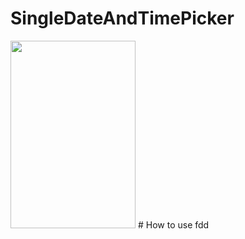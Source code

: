 # SingleDateAndTimePicker
<img src="https://raw.githubusercontent.com/tusinh/SingleDateAndTimePicker/master/image.png" width="200" height="300"/>
# How to use
fdd
